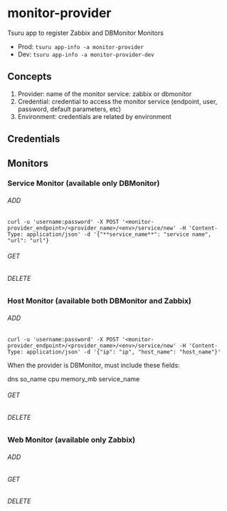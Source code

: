 # monitor-provider
Tsuru app to register Zabbix and DBMonitor Monitors
- Prod: `tsuru app-info -a monitor-provider`
- Dev: `tsuru app-info -a monitor-provider-dev`

## Concepts
1. Provider: name of the monitor service: zabbix or dbmonitor
2. Credential: credential to access the monitor service (endpoint, user, password, default parameters, etc)
2. Environment: credentials are related by environment

## Credentials

## Monitors

### Service Monitor (available only DBMonitor)
###### ADD
```
curl -u 'username:password' -X POST '<monitor-provider_endpoint>/<provider_name>/<env>/service/new' -H 'Content-Type: application/json' -d '{"**service_name**": "service name",  "url": "url"}
```
###### GET
###### DELETE

### Host Monitor (available both DBMonitor and Zabbix)
###### ADD

```
curl -u 'username:password' -X POST '<monitor-provider_endpoint>/<provider_name>/<env>/service/new' -H 'Content-Type: application/json' -d '{"ip": "ip", "host_name": "host_name"}'
```
When the provider is DBMonitor, must include these fields:

  dns
  so_name
  cpu
  memory_mb
  service_name


###### GET
###### DELETE

### Web Monitor (available only Zabbix)
###### ADD
###### GET
###### DELETE
